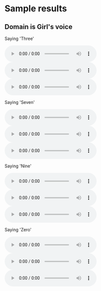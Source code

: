 # Sample results
## Domain is Girl's voice

Saying 'Three'

<audio controls="controls">
  Girl to Man (source)
  <source type="audio/wav" src="audio/G2M_S1(three).wav"></source>
  <p>source.</p>
</audio>

<audio controls="controls">
  Girl to Man (target)
  <source type="audio/wav" src="audio/G2M_T1(three).wav"></source>
  <p>target.</p>
</audio>

<audio controls="controls">
  Girl to Man (predict)
  <source type="audio/wav" src="audio/G2M_P1(three).wav"></source>
  <p>predict.</p>
</audio>


Saying 'Seven'

<audio controls="controls">
  Girl to Man (source)
  <source type="audio/wav" src="audio/G2M_S1(seven).wav"></source>
  <p>source.</p>
</audio>

<audio controls="controls">
  Girl to Man (source)
  <source type="audio/wav" src="audio/G2M_T2(seven).wav"></source>
  <p>target.</p>
</audio>

<audio controls="controls">
  Girl to Man (source)
  <source type="audio/wav" src="audio/G2M_P2(seven).wav"></source>
  <p>predict.</p>
</audio>


Saying 'Nine'

<audio controls="controls">
  Girl to Man (source)
  <source type="audio/wav" src="audio/G2M_S3(Nine).wav"></source>
  <p>source.</p>
</audio>

<audio controls="controls">
  Girl to Man (source)
  <source type="audio/wav" src="audio/G2M_T3(Nine).wav"></source>
  <p>target.</p>
</audio>

<audio controls="controls">
  Girl to Man (source)
  <source type="audio/wav" src="audio/G2M_P3(Nine).wav"></source>
  <p>predict.</p>
</audio>


Saying 'Zero'

<audio controls="controls">
  Girl to Man (source)
  <source type="audio/wav" src="audio/G2M_S4(Zero).wav"></source>
  <p>source.</p>
</audio>

<audio controls="controls">
  Girl to Man (source)
  <source type="audio/wav" src="audio/G2M_T4(Zero).wav"></source>
  <p>target.</p>
</audio>

<audio controls="controls">
  Girl to Man (source)
  <source type="audio/wav" src="audio/G2M_P4(Zero).wav"></source>
  <p>predict.</p>
</audio>
